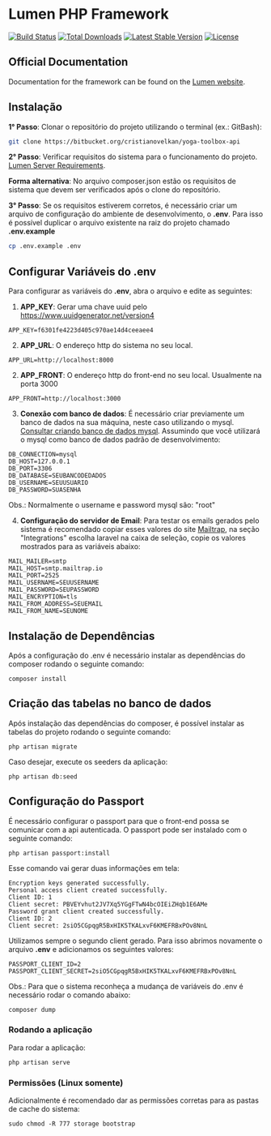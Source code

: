 # Lumen PHP Framework

[![Build Status](https://travis-ci.org/laravel/lumen-framework.svg)](https://travis-ci.org/laravel/lumen-framework)
[![Total Downloads](https://img.shields.io/packagist/dt/laravel/framework)](https://packagist.org/packages/laravel/lumen-framework)
[![Latest Stable Version](https://img.shields.io/packagist/v/laravel/framework)](https://packagist.org/packages/laravel/lumen-framework)
[![License](https://img.shields.io/packagist/l/laravel/framework)](https://packagist.org/packages/laravel/lumen-framework)

## Official Documentation

Documentation for the framework can be found on the [Lumen website](https://lumen.laravel.com/docs).

## Instalação

**1° Passo**: Clonar o repositório do projeto utilizando o terminal (ex.: GitBash):

```bash
git clone https://bitbucket.org/cristianovelkan/yoga-toolbox-api
```

**2° Passo**: Verificar requisitos do sistema para o funcionamento do projeto.
[Lumen Server Requirements](https://lumen.laravel.com/docs/8.x#server-requirements).

**Forma alternativa**:
No arquivo composer.json estão os requisitos de sistema que devem ser verificados após o clone do repositório.

**3° Passo**: Se os requisitos estiverem corretos, é necessário criar um arquivo de configuração do ambiente de desenvolvimento, o **.env**.
Para isso é possível duplicar o arquivo existente na raiz do projeto chamado **.env.example**

```bash
cp .env.example .env
```

## Configurar Variáveis do .env

Para configurar as variáveis do **.env**, abra o arquivo e edite as seguintes:

1. **APP_KEY**: Gerar uma chave uuid pelo https://www.uuidgenerator.net/version4

```
APP_KEY=f6301fe4223d405c970ae14d4ceeaee4
```

2. **APP_URL**: O endereço http do sistema no seu local. 

```
APP_URL=http://localhost:8000
```

2. **APP_FRONT**: O endereço http do front-end no seu local. Usualmente na porta 3000 

```
APP_FRONT=http://localhost:3000
```

3. **Conexão com banco de dados**: É necessário criar previamente um banco de dados na sua máquina, neste caso utilizando o mysql. [Consultar criando banco de dados mysql](https://www.notion.so/Create-Database-ee11c51d56d74d03adde2ff2e6102fe4).
Assumindo que você utilizará o mysql como banco de dados padrão de desenvolvimento:

```
DB_CONNECTION=mysql
DB_HOST=127.0.0.1
DB_PORT=3306
DB_DATABASE=SEUBANCODEDADOS
DB_USERNAME=SEUUSUARIO
DB_PASSWORD=SUASENHA
```

Obs.: Normalmente o username e password mysql são: "root"

4. **Configuração do servidor de Email**: Para testar os emails gerados pelo sistema é recomendado copiar esses valores do site [Mailtrap](https://mailtrap.io/), na seção "Integrations" escolha laravel na caixa de seleção, copie os valores mostrados para as variáveis abaixo:

```
MAIL_MAILER=smtp
MAIL_HOST=smtp.mailtrap.io
MAIL_PORT=2525
MAIL_USERNAME=SEUUSERNAME
MAIL_PASSWORD=SEUPASSWORD
MAIL_ENCRYPTION=tls
MAIL_FROM_ADDRESS=SEUEMAIL
MAIL_FROM_NAME=SEUNOME
```

## Instalação de Dependências
Após a configuração do .env é necessário instalar as dependências do composer rodando o seguinte comando:

```
composer install
```

## Criação das tabelas no banco de dados
Após instalação das dependências do composer, é possível instalar as tabelas do projeto rodando o seguinte comando:

```
php artisan migrate
```

Caso desejar, execute os seeders da aplicação:

```
php artisan db:seed
```

## Configuração do Passport
É necessário configurar o passport para que o front-end possa se comunicar com a api autenticada. O passport pode ser instalado com o seguinte comando:

```
php artisan passport:install
```

Esse comando vai gerar duas informações em tela:

```
Encryption keys generated successfully.
Personal access client created successfully.
Client ID: 1
Client secret: PBVEYvhut2JV7Xq5YGgFTwN4bcOIEiZHqb1E6AMe
Password grant client created successfully.
Client ID: 2
Client secret: 2siO5CGpqgR5BxHIK5TKALxvF6KMEFRBxPOv8NnL
```

Utilizamos sempre o segundo client gerado. Para isso abrimos novamente o arquivo **.env** e adicionamos os seguintes valores:

```
PASSPORT_CLIENT_ID=2
PASSPORT_CLIENT_SECRET=2siO5CGpqgR5BxHIK5TKALxvF6KMEFRBxPOv8NnL
```

Obs.: Para que o sistema reconheça a mudança de variáveis do .env é necessário rodar o comando abaixo:

```
composer dump
```

### Rodando a aplicação

Para rodar a aplicação:

```
php artisan serve
```

### Permissões (Linux somente)

Adicionalmente é recomendado dar as permissões corretas para as pastas de cache do sistema:

```
sudo chmod -R 777 storage bootstrap
```
